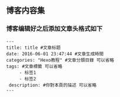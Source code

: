 ## 博客内容集
### 博客编辑好之后添加文章头格式如下

    ---
    title: title #文章标题
    date: 2016-06-01 23:47:44 #文章生成時間
    categories: "Hexo教程" #文章分類目錄 可以省略
    tags: #文章標籤 可以省略
         - 标签1
         - 标签2
     description: #你對本頁的描述 可以省略
    ---
